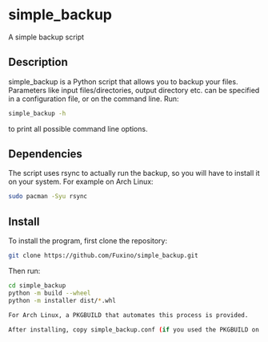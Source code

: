 simple_backup
============
A simple backup script

## Description
simple_backup is a Python script that allows you to backup your files.
Parameters like input files/directories, output directory etc. can be specified in a configuration file, or on the command line.
Run:

```bash
simple_backup -h
```

to print all possible command line options.

## Dependencies
The script uses rsync to actually run the backup, so you will have to install it on your system. For example on Arch Linux:

```bash
sudo pacman -Syu rsync
```

## Install
To install the program, first clone the repository:

```bash
git clone https://github.com/Fuxino/simple_backup.git
```

Then run:

```bash
cd simple_backup
python -m build --wheel
python -m installer dist/*.whl

For Arch Linux, a PKGBUILD that automates this process is provided.

After installing, copy simple_backup.conf (if you used the PKGBUILD on Arch, it will be in /etc/simple_backup/) to $HOME/.config/simple_backup and edit is as needed.


